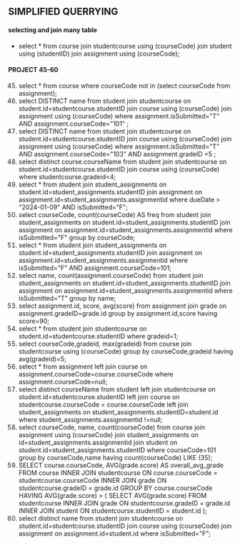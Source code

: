 ## SIMPLIFIED QUERRYING
#### selecting and join many table
-  select * from course join studentcourse using (courseCode) join student using (studentID) join assignment using (courseCode);

#### PROJECT 45-60
45. select * from course where courseCode not in (select courseCode from assignment);
46. select DISTINCT name from student join studentcourse on student.id=studentcourse.studentID join course using (courseCode) join assignment using (courseCode) where assignment.isSubmitted="T" AND assignment.courseCode="101" ;
47. select DISTINCT name from student join studentcourse on student.id=studentcourse.studentID join course using (courseCode) join assignment using (courseCode) where assignment.isSubmitted="T" AND assignment.courseCode="103" AND assignment.gradeID =5 ;
48. select distinct course.courseName from student join studentcourse on student.id=studentcourse.studentID join course using (courseCode) where studentcourse.gradeid<4;
49. select * from student join student_assignments on student.id=student_assignments.studentID join assignment on assignment.id=student_assignments.assignmentid where dueDate > "2024-01-09" AND isSubmitted="F";
50. select courseCode, count(courseCode) AS freq from student join student_assignments on student.id=student_assignments.studentID join assignment on assignment.id=student_assignments.assignmentid where  isSubmitted="F" group by courseCode;
51. select * from student join student_assignments on student.id=student_assignments.studentID join assignment on assignment.id=student_assignments.assignmentid where  isSubmitted="F" AND assignment.courseCode=101;
52. select name, count(assignment.courseCode) from student join student_assignments on student.id=student_assignments.studentID join assignment on assignment.id=student_assignments.assignmentid where isSubmitted="T" group by name;
53. select assignment.id, score, avg(score) from assignment join grade on assignment.gradeID=grade.id group by assignment.id,score having score=90;
54. select * from student join studentcourse on student.id=studentcourse.studentID where gradeid=1;
55. select courseCode,gradeid, max(gradeid) from course join studentcourse using (courseCode) group by courseCode,gradeid having avg(gradeid)=5;
56. select * from assignment left join course on assignment.courseCode=course.courseCode where assignment.courseCode=null;
57. select distinct courseName from student left join studentcourse on student.id=studentcourse.studentID left join course on studentcourse.courseCode = course.courseCode left join student_assignments on student_assignments.studentID=student.id where student_assignments.assignmentid !=null;
58. select courseCode, name, count(courseCode) from course join assignment using (courseCode) join student_assignments on id=student_assignments.assignmentid join student on student.id=student_assignments.studentID where courseCode=101 group by courseCode,name having count(courseCode) LIKE (35);
59. SELECT course.courseCode, AVG(grade.score) AS overall_avg_grade
    FROM course
    INNER JOIN studentcourse ON course.courseCode = studentcourse.courseCode
    INNER JOIN grade ON studentcourse.gradeID = grade.id
    GROUP BY course.courseCode
    HAVING AVG(grade.score) > (
    SELECT AVG(grade.score)
    FROM studentcourse
    INNER JOIN grade ON studentcourse.gradeID = grade.id
    INNER JOIN student ON studentcourse.studentID = student.id
    );
60. select distinct name from student join studentcourse on student.id=studentcourse.studentID join course using (courseCode) join assignment on assignment.id=student.id where isSubmitted="F"; 